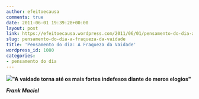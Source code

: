 ```yaml
---
author: efeitoecausa
comments: true
date: 2011-06-01 19:39:28+00:00
layout: post
link: https://efeitoecausa.wordpress.com/2011/06/01/pensamento-do-dia-a-fraqueza-da-vaidade/
slug: pensamento-do-dia-a-fraqueza-da-vaidade
title: 'Pensamento do dia: A Fraqueza da Vaidade'
wordpress_id: 1080
categories:
- pensamento do dia
---
```


[![](http://efeitoecausa.files.wordpress.com/2011/06/advogado-do-diabo.jpg?w=300)](http://efeitoecausa.files.wordpress.com/2011/06/advogado-do-diabo.jpg)**"A vaidade torna até os mais fortes indefesos diante de meros elogios"**

_**Frank Maciel**_
